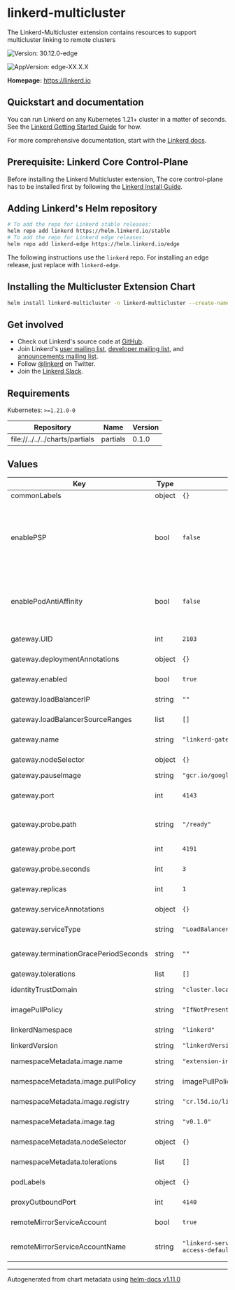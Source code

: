 # linkerd-multicluster

The Linkerd-Multicluster extension contains resources to support multicluster
linking to remote clusters

![Version: 30.12.0-edge](https://img.shields.io/badge/Version-30.12.0--edge-informational?style=flat-square)

![AppVersion: edge-XX.X.X](https://img.shields.io/badge/AppVersion-edge--XX.X.X-informational?style=flat-square)

**Homepage:** <https://linkerd.io>

## Quickstart and documentation

You can run Linkerd on any Kubernetes 1.21+ cluster in a matter of seconds. See
the [Linkerd Getting Started Guide][getting-started] for how.

For more comprehensive documentation, start with the [Linkerd
docs][linkerd-docs].

## Prerequisite: Linkerd Core Control-Plane

Before installing the Linkerd Multicluster extension, The core control-plane has
to be installed first by following the [Linkerd Install
Guide](https://linkerd.io/2/tasks/install/).

## Adding Linkerd's Helm repository

```bash
# To add the repo for Linkerd stable releases:
helm repo add linkerd https://helm.linkerd.io/stable
# To add the repo for Linkerd edge releases:
helm repo add linkerd-edge https://helm.linkerd.io/edge
```

The following instructions use the `linkerd` repo. For installing an edge
release, just replace with `linkerd-edge`.

## Installing the Multicluster Extension Chart

```bash
helm install linkerd-multicluster -n linkerd-multicluster --create-namespace linkerd/linkerd-multicluster
```

## Get involved

* Check out Linkerd's source code at [GitHub][linkerd2].
* Join Linkerd's [user mailing list][linkerd-users], [developer mailing
  list][linkerd-dev], and [announcements mailing list][linkerd-announce].
* Follow [@linkerd][twitter] on Twitter.
* Join the [Linkerd Slack][slack].

[getting-started]: https://linkerd.io/2/getting-started/
[linkerd2]: https://github.com/linkerd/linkerd2
[linkerd-announce]: https://lists.cncf.io/g/cncf-linkerd-announce
[linkerd-dev]: https://lists.cncf.io/g/cncf-linkerd-dev
[linkerd-docs]: https://linkerd.io/2/overview/
[linkerd-users]: https://lists.cncf.io/g/cncf-linkerd-users
[slack]: http://slack.linkerd.io
[twitter]: https://twitter.com/linkerd

## Requirements

Kubernetes: `>=1.21.0-0`

| Repository | Name | Version |
|------------|------|---------|
| file://../../../charts/partials | partials | 0.1.0 |

## Values

| Key | Type | Default | Description |
|-----|------|---------|-------------|
| commonLabels | object | `{}` | Labels to apply to all resources |
| enablePSP | bool | `false` | Create Roles and RoleBindings to associate this extension's ServiceAccounts to the control plane PSP resource. This requires that `enabledPSP` is set to true on the control plane install. Note PSP has been deprecated since k8s v1.21 |
| enablePodAntiAffinity | bool | `false` | Enables Pod Anti Affinity logic to balance the placement of replicas across hosts and zones for High Availability. Enable this only when you have multiple replicas of components. |
| gateway.UID | int | `2103` | User id under which the gateway shall be ran |
| gateway.deploymentAnnotations | object | `{}` | Annotations to add to the gateway deployment |
| gateway.enabled | bool | `true` | If the gateway component should be installed |
| gateway.loadBalancerIP | string | `""` | Set loadBalancerIP on gateway service |
| gateway.loadBalancerSourceRanges | list | `[]` | Set loadBalancerSourceRanges on gateway service |
| gateway.name | string | `"linkerd-gateway"` | The name of the gateway that will be installed |
| gateway.nodeSelector | object | `{}` | Node selectors for the gateway pod |
| gateway.pauseImage | string | `"gcr.io/google_containers/pause:3.2"` | The pause container to use |
| gateway.port | int | `4143` | The port on which all the gateway will accept incoming traffic |
| gateway.probe.path | string | `"/ready"` | The path that will be used by remote clusters for determining whether the gateway is alive |
| gateway.probe.port | int | `4191` | The port used for liveliness probing |
| gateway.probe.seconds | int | `3` | The interval (in seconds) between liveness probes |
| gateway.replicas | int | `1` | Number of replicas for the gateway pod |
| gateway.serviceAnnotations | object | `{}` | Annotations to add to the gateway service |
| gateway.serviceType | string | `"LoadBalancer"` | Service Type of gateway Service |
| gateway.terminationGracePeriodSeconds | string | `""` | Set terminationGracePeriodSeconds on gateway deployment |
| gateway.tolerations | list | `[]` | Tolerations for the gateway pod |
| identityTrustDomain | string | `"cluster.local"` | Identity Trust Domain of the certificate authority |
| imagePullPolicy | string | `"IfNotPresent"` | Docker imagePullPolicy for all multicluster components |
| linkerdNamespace | string | `"linkerd"` | Namespace of linkerd installation |
| linkerdVersion | string | `"linkerdVersionValue"` | Control plane version |
| namespaceMetadata.image.name | string | `"extension-init"` | Docker image name for the namespace-metadata instance |
| namespaceMetadata.image.pullPolicy | string | imagePullPolicy | Pull policy for the namespace-metadata instance |
| namespaceMetadata.image.registry | string | `"cr.l5d.io/linkerd"` | Docker registry for the namespace-metadata instance |
| namespaceMetadata.image.tag | string | `"v0.1.0"` | Docker image tag for the namespace-metadata instance |
| namespaceMetadata.nodeSelector | object | `{}` | Node selectors for the namespace-metadata instance |
| namespaceMetadata.tolerations | list | `[]` | Tolerations for the namespace-metadata instance |
| podLabels | object | `{}` | Additional labels to add to all pods |
| proxyOutboundPort | int | `4140` | The port on which the proxy accepts outbound traffic |
| remoteMirrorServiceAccount | bool | `true` | If the remote mirror service account should be installed |
| remoteMirrorServiceAccountName | string | `"linkerd-service-mirror-remote-access-default"` | The name of the service account used to allow remote clusters to mirror local services |

----------------------------------------------
Autogenerated from chart metadata using [helm-docs v1.11.0](https://github.com/norwoodj/helm-docs/releases/v1.11.0)
